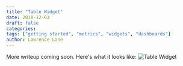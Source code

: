 ```yaml
---
title: "Table Widget"
date: 2018-12-03
draft: false
categories:
tags: ["getting started", "metrics", "widgets", "dashboards"]
author: Lawrence Lane
---
```

More writeup coming soon. Here's what it looks like:
![Table Widget](/images/table-widget/table-widget.png)
